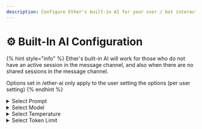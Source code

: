 ```yaml
---
description: Configure Ether's built-in AI for your user / bot interactions
---
```


# ⚙️ Built-In AI Configuration

{% hint style="info" %}
Ether's built-in AI will work for those who do not have an active session in the message channel, and also when there are no shared sessions in the message channel.

Options set in /ether-ai only apply to the user setting the options (per user setting)
{% endhint %}

<details>

<summary>Select Prompt</summary>

_`/ether-ai [ select_prompt ] [ prompt ]`_

Select a prompt to use in your interactions

Options:

* None
* Esoteric
* Philosopher
* Astrologer
* Programmer
* Technical Assistant
* Divination
* Abstraction&#x20;
* Wrong Answers Only
* Sassy
* Troll

</details>

<details>

<summary>Select Model</summary>

_`/ether-ai [ model ] [ model option ]`_

Select model to use in your interactions

Options:

* Nemo&#x20;
  * [https://huggingface.co/lmstudio-community/Mistral-Nemo-Instruct-2407-GGUF](https://huggingface.co/lmstudio-community/Mistral-Nemo-Instruct-2407-GGUF)
* YCoder
  * [https://huggingface.co/lmstudio-community/Yi-Coder-9B-Chat-GGUF](https://huggingface.co/lmstudio-community/Yi-Coder-9B-Chat-GGUF)
* Mathstral
  * [https://huggingface.co/lmstudio-community/mathstral-7B-v0.1-GGUF](https://huggingface.co/lmstudio-community/mathstral-7B-v0.1-GGUF)

</details>

<details>

<summary>Select Temperature</summary>

_`/ether-ai [ temperature ] [ amount ]`_

Adjusts the temperature of the AI model in your interactions

</details>

<details>

<summary>Select Token Limit</summary>

_`/ether-ai [ tokens ] [ amount ]`_

Sets the token limit for your interactions

</details>
